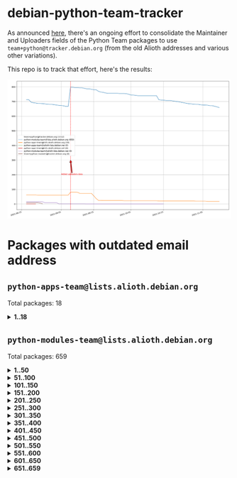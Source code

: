 # debian-python-team-tracker



As announced [here](https://lists.debian.org/debian-python/2021/08/msg00006.html), there's an ongoing effort to consolidate the Maintainer and Uploaders fields of the Python Team packages to use `team+python@tracker.debian.org` (from the old Alioth addresses and various other variations).



This repo is to track that effort, here's the results:



![Python team emails](images/python_team_emails.svg)


# Packages with outdated email address

## `python-apps-team@lists.alioth.debian.org`
Total packages: 18
<details>
<summary><b>1..18</b></summary>


| # | Package | Version |
| --- | --- | --- |
| 1 | [ctop](https://tracker.debian.org/ctop) | 1.0.0-2.1 |
| 2 | [cython](https://tracker.debian.org/cython) | 0.29.14-1 |
| 3 | [db2twitter](https://tracker.debian.org/db2twitter) | 0.6-1.1 |
| 4 | [dodgy](https://tracker.debian.org/dodgy) | 0.1.9-3 |
| 5 | [etm](https://tracker.debian.org/etm) | 3.2.30-1.1 |
| 6 | [firmware-microbit-micropython](https://tracker.debian.org/firmware-microbit-micropython) | 1.0.1-2 |
| 7 | [freealchemist](https://tracker.debian.org/freealchemist) | 0.5-1.1 |
| 8 | [kanboard-cli](https://tracker.debian.org/kanboard-cli) | 0.0.2-1.1 |
| 9 | [lightyears](https://tracker.debian.org/lightyears) | 1.4-2 |
| 10 | [muttdown](https://tracker.debian.org/muttdown) | 0.3.4-1 |
| 11 | [pelican](https://tracker.debian.org/pelican) | 4.0.1+dfsg-1.1 |
| 12 | [pipenv](https://tracker.debian.org/pipenv) | 11.9.0-1.1 |
| 13 | [prospector](https://tracker.debian.org/prospector) | 1.1.7-2 |
| 14 | [pybik](https://tracker.debian.org/pybik) | 3.0-3.1 |
| 15 | [retweet](https://tracker.debian.org/retweet) | 0.10-1.1 |
| 16 | [sen](https://tracker.debian.org/sen) | 0.6.1-0.1 |
| 17 | [sinntp](https://tracker.debian.org/sinntp) | 1.6-1.2 |
| 18 | [smem](https://tracker.debian.org/smem) | 1.5-1.1 |
</details>

## `python-modules-team@lists.alioth.debian.org`
Total packages: 659
<details>
<summary><b>1..50</b></summary>


| # | Package | Version |
| --- | --- | --- |
| 1 | [anorack](https://tracker.debian.org/anorack) | 0.2.7-1 |
| 2 | [anosql](https://tracker.debian.org/anosql) | 1.0.1-1 |
| 3 | [appdirs](https://tracker.debian.org/appdirs) | 1.4.4-1 |
| 4 | [asn1crypto](https://tracker.debian.org/asn1crypto) | 1.4.0-1 |
| 5 | [astral](https://tracker.debian.org/astral) | 1.6.1-2 |
| 6 | [authres](https://tracker.debian.org/authres) | 1.2.0-2 |
| 7 | [automat](https://tracker.debian.org/automat) | 20.2.0-1 |
| 8 | [azure-cosmos-table-python](https://tracker.debian.org/azure-cosmos-table-python) | 1.0.5+git20191025-5 |
| 9 | [bdist-nsi](https://tracker.debian.org/bdist-nsi) | 0.1.5-2 |
| 10 | [behave](https://tracker.debian.org/behave) | 1.2.6-3 |
| 11 | [bernhard](https://tracker.debian.org/bernhard) | 0.2.6-2 |
| 12 | [betamax](https://tracker.debian.org/betamax) | 0.8.1-2 |
| 13 | [bibtexparser](https://tracker.debian.org/bibtexparser) | 1.1.0+ds-3 |
| 14 | [binaryornot](https://tracker.debian.org/binaryornot) | 0.4.4+dfsg-4 |
| 15 | [bitstruct](https://tracker.debian.org/bitstruct) | 8.9.0-1 |
| 16 | [case](https://tracker.debian.org/case) | 1.5.3+dfsg-3 |
| 17 | [celery-batches](https://tracker.debian.org/celery-batches) | 0.2-2 |
| 18 | [celery-haystack](https://tracker.debian.org/celery-haystack) | 0.10-4 |
| 19 | [cerealizer](https://tracker.debian.org/cerealizer) | 0.8.1-3 |
| 20 | [chardet](https://tracker.debian.org/chardet) | 4.0.0-1 |
| 21 | [chargebee-python](https://tracker.debian.org/chargebee-python) | 1.6.6-1 |
| 22 | [chargebee2-python](https://tracker.debian.org/chargebee2-python) | 2.7.3-1 |
| 23 | [circuits](https://tracker.debian.org/circuits) | 3.1.0+ds1-2 |
| 24 | [codicefiscale](https://tracker.debian.org/codicefiscale) | 0.9+ds0-2 |
| 25 | [colorclass](https://tracker.debian.org/colorclass) | 2.2.0-2.1 |
| 26 | [colorspacious](https://tracker.debian.org/colorspacious) | 1.1.2-2 |
| 27 | [commonmark](https://tracker.debian.org/commonmark) | 0.9.1-3 |
| 28 | [constantly](https://tracker.debian.org/constantly) | 15.1.0-2 |
| 29 | [contextlib2](https://tracker.debian.org/contextlib2) | 0.6.0.post1-1 |
| 30 | [cookiecutter](https://tracker.debian.org/cookiecutter) | 1.6.0-4 |
| 31 | [coreapi](https://tracker.debian.org/coreapi) | 2.3.3-4 |
| 32 | [coreschema](https://tracker.debian.org/coreschema) | 0.0.4-3 |
| 33 | [cov-core](https://tracker.debian.org/cov-core) | 1.15.0-3 |
| 34 | [cppy](https://tracker.debian.org/cppy) | 1.1.0-2 |
| 35 | [cram](https://tracker.debian.org/cram) | 0.7-4 |
| 36 | [cssutils](https://tracker.debian.org/cssutils) | 1.0.2-3 |
| 37 | [d2to1](https://tracker.debian.org/d2to1) | 0.2.12-2 |
| 38 | [deap](https://tracker.debian.org/deap) | 1.3.1-2 |
| 39 | [debiancontributors](https://tracker.debian.org/debiancontributors) | 0.7.8-2 |
| 40 | [devpi-common](https://tracker.debian.org/devpi-common) | 3.2.2-1.1 |
| 41 | [django-ajax-selects](https://tracker.debian.org/django-ajax-selects) | 1.7.0-3 |
| 42 | [django-anymail](https://tracker.debian.org/django-anymail) | 7.1.0-1 |
| 43 | [django-bitfield](https://tracker.debian.org/django-bitfield) | 1.9.6-2 |
| 44 | [django-dirtyfields](https://tracker.debian.org/django-dirtyfields) | 1.3.1-2 |
| 45 | [django-downloadview](https://tracker.debian.org/django-downloadview) | 2.1.1-1 |
| 46 | [django-environ](https://tracker.debian.org/django-environ) | 0.4.4-2 |
| 47 | [django-filter](https://tracker.debian.org/django-filter) | 2.4.0-1 |
| 48 | [django-hvad](https://tracker.debian.org/django-hvad) | 1.8.0-1.1 |
| 49 | [django-impersonate](https://tracker.debian.org/django-impersonate) | 1.5-1 |
| 50 | [django-js-reverse](https://tracker.debian.org/django-js-reverse) | 0.7.3-1.1 |
</details>
<details>
<summary><b>51..100</b></summary>

| # | Package | Version |
| --- | --- | --- |
| 51 | [django-macaddress](https://tracker.debian.org/django-macaddress) | 1.5.0-2 |
| 52 | [django-markupfield](https://tracker.debian.org/django-markupfield) | 2.0.0-1 |
| 53 | [django-memoize](https://tracker.debian.org/django-memoize) | 2.2.0+dfsg-1 |
| 54 | [django-nose](https://tracker.debian.org/django-nose) | 1.4.6-2.1 |
| 55 | [django-notification](https://tracker.debian.org/django-notification) | 1.2.0-3 |
| 56 | [django-organizations](https://tracker.debian.org/django-organizations) | 1.1.2-1 |
| 57 | [django-pagination](https://tracker.debian.org/django-pagination) | 1.0.7-4 |
| 58 | [django-paintstore](https://tracker.debian.org/django-paintstore) | 0.2-4 |
| 59 | [django-picklefield](https://tracker.debian.org/django-picklefield) | 3.0.1-1 |
| 60 | [django-pipeline](https://tracker.debian.org/django-pipeline) | 1.6.14-3 |
| 61 | [django-q](https://tracker.debian.org/django-q) | 1.2.1-1 |
| 62 | [django-recurrence](https://tracker.debian.org/django-recurrence) | 1.10.3-1 |
| 63 | [django-redis-sessions](https://tracker.debian.org/django-redis-sessions) | 0.6.1-2 |
| 64 | [django-simple-redis-admin](https://tracker.debian.org/django-simple-redis-admin) | 1.4.0-2 |
| 65 | [django-stronghold](https://tracker.debian.org/django-stronghold) | 0.3.0+debian-2 |
| 66 | [django-webpack-loader](https://tracker.debian.org/django-webpack-loader) | 0.6.0-2 |
| 67 | [django-websocket-redis](https://tracker.debian.org/django-websocket-redis) | 0.4.7-2 |
| 68 | [django-wkhtmltopdf](https://tracker.debian.org/django-wkhtmltopdf) | 3.3.0-1 |
| 69 | [django-xmlrpc](https://tracker.debian.org/django-xmlrpc) | 0.1.8-2 |
| 70 | [djangorestframework-api-key](https://tracker.debian.org/djangorestframework-api-key) | 2.0.0-2 |
| 71 | [djangorestframework-filters](https://tracker.debian.org/djangorestframework-filters) | 1.0.0.dev0-1 |
| 72 | [dkimpy](https://tracker.debian.org/dkimpy) | 1.0.5-1 |
| 73 | [dnsdiag](https://tracker.debian.org/dnsdiag) | 1.7.0-1 |
| 74 | [dnspython](https://tracker.debian.org/dnspython) | 2.0.0-1 |
| 75 | [dockerpty](https://tracker.debian.org/dockerpty) | 0.4.1-2 |
| 76 | [dominate](https://tracker.debian.org/dominate) | 2.3.1-2 |
| 77 | [doublex](https://tracker.debian.org/doublex) | 1.9.2-1 |
| 78 | [drf-generators](https://tracker.debian.org/drf-generators) | 0.5.0-1 |
| 79 | [elasticsearch-curator](https://tracker.debian.org/elasticsearch-curator) | 5.8.1-1 |
| 80 | [entrypoints](https://tracker.debian.org/entrypoints) | 0.3-3 |
| 81 | [enum34](https://tracker.debian.org/enum34) | 1.1.6-4 |
| 82 | [enzyme](https://tracker.debian.org/enzyme) | 0.4.1-2 |
| 83 | [exam](https://tracker.debian.org/exam) | 0.10.5-3 |
| 84 | [factory-boy](https://tracker.debian.org/factory-boy) | 2.11.1-3 |
| 85 | [faker](https://tracker.debian.org/faker) | 0.9.3-0.1 |
| 86 | [fakesleep](https://tracker.debian.org/fakesleep) | 0.1-2 |
| 87 | [fastchunking](https://tracker.debian.org/fastchunking) | 0.0.3-2 |
| 88 | [feedgenerator](https://tracker.debian.org/feedgenerator) | 1.9-2 |
| 89 | [flake8-polyfill](https://tracker.debian.org/flake8-polyfill) | 1.0.2-2 |
| 90 | [flask-api](https://tracker.debian.org/flask-api) | 1.1+dfsg-1.1 |
| 91 | [flask-assets](https://tracker.debian.org/flask-assets) | 2.0-1 |
| 92 | [flask-babelex](https://tracker.debian.org/flask-babelex) | 0.9.4-1 |
| 93 | [flask-bcrypt](https://tracker.debian.org/flask-bcrypt) | 0.7.1-2 |
| 94 | [flask-compress](https://tracker.debian.org/flask-compress) | 1.4.0-3 |
| 95 | [flask-gravatar](https://tracker.debian.org/flask-gravatar) | 0.4.2-2 |
| 96 | [flask-htmlmin](https://tracker.debian.org/flask-htmlmin) | 1.3.2-2 |
| 97 | [flask-ldapconn](https://tracker.debian.org/flask-ldapconn) | 0.7.2-1.1 |
| 98 | [flask-limiter](https://tracker.debian.org/flask-limiter) | 1.0.1-2 |
| 99 | [flask-login](https://tracker.debian.org/flask-login) | 0.5.0-1 |
| 100 | [flask-mail](https://tracker.debian.org/flask-mail) | 0.9.1+dfsg1-1.1 |
</details>
<details>
<summary><b>101..150</b></summary>

| # | Package | Version |
| --- | --- | --- |
| 101 | [flask-mongoengine](https://tracker.debian.org/flask-mongoengine) | 0.9.3-4 |
| 102 | [flask-multistatic](https://tracker.debian.org/flask-multistatic) | 1.0-2 |
| 103 | [flask-paranoid](https://tracker.debian.org/flask-paranoid) | 0.2.0-3.1 |
| 104 | [flask-script](https://tracker.debian.org/flask-script) | 2.0.6-2 |
| 105 | [flask-silk](https://tracker.debian.org/flask-silk) | 0.2-18 |
| 106 | [flask-wtf](https://tracker.debian.org/flask-wtf) | 0.14.3-1 |
| 107 | [flufl.bounce](https://tracker.debian.org/flufl.bounce) | 3.0.1-1 |
| 108 | [flufl.enum](https://tracker.debian.org/flufl.enum) | 4.1.1-3 |
| 109 | [flufl.i18n](https://tracker.debian.org/flufl.i18n) | 3.0.1-1 |
| 110 | [flufl.lock](https://tracker.debian.org/flufl.lock) | 5.0.1-1 |
| 111 | [flufl.password](https://tracker.debian.org/flufl.password) | 1.3-3 |
| 112 | [flufl.testing](https://tracker.debian.org/flufl.testing) | 0.7-2 |
| 113 | [gerritlib](https://tracker.debian.org/gerritlib) | 0.8.0-2 |
| 114 | [gmplot](https://tracker.debian.org/gmplot) | 1.2.0-2 |
| 115 | [gpxpy](https://tracker.debian.org/gpxpy) | 1.4.2-1 |
| 116 | [gtextfsm](https://tracker.debian.org/gtextfsm) | 1.1.0-2 |
| 117 | [gtts](https://tracker.debian.org/gtts) | 2.0.3-1 |
| 118 | [gtts-token](https://tracker.debian.org/gtts-token) | 1.1.3-1 |
| 119 | [guzzle-sphinx-theme](https://tracker.debian.org/guzzle-sphinx-theme) | 0.7.11-5 |
| 120 | [hachoir](https://tracker.debian.org/hachoir) | 3.1.0+dfsg-3 |
| 121 | [haproxy-log-analysis](https://tracker.debian.org/haproxy-log-analysis) | 2.0~b0-2 |
| 122 | [heapdict](https://tracker.debian.org/heapdict) | 1.0.1-1 |
| 123 | [hiro](https://tracker.debian.org/hiro) | 0.5-2 |
| 124 | [httpx](https://tracker.debian.org/httpx) | 0.16.1-1 |
| 125 | [hypothesis-auto](https://tracker.debian.org/hypothesis-auto) | 1.1.4-2 |
| 126 | [importmagic](https://tracker.debian.org/importmagic) | 0.1.7-2 |
| 127 | [inflection](https://tracker.debian.org/inflection) | 0.3.1-2 |
| 128 | [isodate](https://tracker.debian.org/isodate) | 0.6.0-2 |
| 129 | [itypes](https://tracker.debian.org/itypes) | 1.1.0-4 |
| 130 | [jaraco.itertools](https://tracker.debian.org/jaraco.itertools) | 2.0.1-4 |
| 131 | [javaproperties](https://tracker.debian.org/javaproperties) | 0.7.0-1 |
| 132 | [jinja2-time](https://tracker.debian.org/jinja2-time) | 0.2.0-2 |
| 133 | [jpy](https://tracker.debian.org/jpy) | 0.9.0-3 |
| 134 | [jpylyzer](https://tracker.debian.org/jpylyzer) | 2.0.0-3 |
| 135 | [json-tricks](https://tracker.debian.org/json-tricks) | 3.11.0-2 |
| 136 | [jsonhyperschema-codec](https://tracker.debian.org/jsonhyperschema-codec) | 1.0.3-2 |
| 137 | [jsonpickle](https://tracker.debian.org/jsonpickle) | 1.2-1 |
| 138 | [junos-eznc](https://tracker.debian.org/junos-eznc) | 2.1.7-3 |
| 139 | [jupyter-sphinx-theme](https://tracker.debian.org/jupyter-sphinx-theme) | 0.0.6+ds1-10 |
| 140 | [kitchen](https://tracker.debian.org/kitchen) | 1.2.6-2 |
| 141 | [kivy](https://tracker.debian.org/kivy) | 1.11.0-2 |
| 142 | [lazr.delegates](https://tracker.debian.org/lazr.delegates) | 2.0.3-2 |
| 143 | [lazr.smtptest](https://tracker.debian.org/lazr.smtptest) | 2.0.3-2 |
| 144 | [lexicon](https://tracker.debian.org/lexicon) | 3.3.17-1 |
| 145 | [libthumbor](https://tracker.debian.org/libthumbor) | 1.3.3-2 |
| 146 | [logilab-constraint](https://tracker.debian.org/logilab-constraint) | 0.6.0-2 |
| 147 | [mako](https://tracker.debian.org/mako) | 1.1.3+ds1-2 |
| 148 | [manuel](https://tracker.debian.org/manuel) | 1.10.1-2 |
| 149 | [markupsafe](https://tracker.debian.org/markupsafe) | 1.1.1-1 |
| 150 | [mercurial-extension-utils](https://tracker.debian.org/mercurial-extension-utils) | 1.5.1-1 |
</details>
<details>
<summary><b>151..200</b></summary>

| # | Package | Version |
| --- | --- | --- |
| 151 | [mercurial-extension-utils](https://tracker.debian.org/mercurial-extension-utils) | 1.5.1-3 |
| 152 | [mercurial-keyring](https://tracker.debian.org/mercurial-keyring) | 1.3.1-3 |
| 153 | [microsoft-authentication-extensions-for-python](https://tracker.debian.org/microsoft-authentication-extensions-for-python) | 0.3.0-1 |
| 154 | [milksnake](https://tracker.debian.org/milksnake) | 0.1.5-1 |
| 155 | [mimerender](https://tracker.debian.org/mimerender) | 0.6.0-2 |
| 156 | [mmllib](https://tracker.debian.org/mmllib) | 0.3.0.post1-2 |
| 157 | [mockldap](https://tracker.debian.org/mockldap) | 0.3.0-4 |
| 158 | [modernize](https://tracker.debian.org/modernize) | 0.7-2 |
| 159 | [moksha.common](https://tracker.debian.org/moksha.common) | 1.2.5-4 |
| 160 | [mrtparse](https://tracker.debian.org/mrtparse) | 1.6-2 |
| 161 | [musicbrainzngs](https://tracker.debian.org/musicbrainzngs) | 0.7.1-2 |
| 162 | [mutagen](https://tracker.debian.org/mutagen) | 1.45.1-2 |
| 163 | [mwic](https://tracker.debian.org/mwic) | 0.7.8-1 |
| 164 | [mysql-connector-python](https://tracker.debian.org/mysql-connector-python) | 8.0.15-2 |
| 165 | [nb2plots](https://tracker.debian.org/nb2plots) | 0.6-2 |
| 166 | [netmiko](https://tracker.debian.org/netmiko) | 2.4.2-1 |
| 167 | [networkx](https://tracker.debian.org/networkx) | 2.5+ds-2 |
| 168 | [nose](https://tracker.debian.org/nose) | 1.3.7-6 |
| 169 | [nose2](https://tracker.debian.org/nose2) | 0.9.2-1 |
| 170 | [nose2-cov](https://tracker.debian.org/nose2-cov) | 1.0a4-3 |
| 171 | [ntplib](https://tracker.debian.org/ntplib) | 0.3.3-2 |
| 172 | [numpy-stl](https://tracker.debian.org/numpy-stl) | 2.9.0-1 |
| 173 | [numpydoc](https://tracker.debian.org/numpydoc) | 1.1.0-3 |
| 174 | [obsub](https://tracker.debian.org/obsub) | 0.2-4 |
| 175 | [okasha](https://tracker.debian.org/okasha) | 0.2.4-4 |
| 176 | [overpass](https://tracker.debian.org/overpass) | 0.7-1 |
| 177 | [pastescript](https://tracker.debian.org/pastescript) | 2.0.2-4 |
| 178 | [pcapy](https://tracker.debian.org/pcapy) | 0.11.4-2 |
| 179 | [pdfkit](https://tracker.debian.org/pdfkit) | 0.6.1-2 |
| 180 | [pep8](https://tracker.debian.org/pep8) | 1.7.1-9 |
| 181 | [pep8-naming](https://tracker.debian.org/pep8-naming) | 0.10.0-1 |
| 182 | [pg8000](https://tracker.debian.org/pg8000) | 1.10.6-2 |
| 183 | [pidcat](https://tracker.debian.org/pidcat) | 2.1.0-4 |
| 184 | [pilkit](https://tracker.debian.org/pilkit) | 2.0-3 |
| 185 | [plastex](https://tracker.debian.org/plastex) | 2.1-2 |
| 186 | [ply](https://tracker.debian.org/ply) | 3.11-4 |
| 187 | [portio](https://tracker.debian.org/portio) | 0.5-4 |
| 188 | [postgresfixture](https://tracker.debian.org/postgresfixture) | 0.4.2-1 |
| 189 | [power](https://tracker.debian.org/power) | 1.4+dfsg-4 |
| 190 | [pprintpp](https://tracker.debian.org/pprintpp) | 0.4.0-2 |
| 191 | [preggy](https://tracker.debian.org/preggy) | 1.4.4-1 |
| 192 | [prettytable](https://tracker.debian.org/prettytable) | 0.7.2-5 |
| 193 | [proxmoxer](https://tracker.debian.org/proxmoxer) | 1.0.3-2 |
| 194 | [ptable](https://tracker.debian.org/ptable) | 0.9.2-2 |
| 195 | [py-macaroon-bakery](https://tracker.debian.org/py-macaroon-bakery) | 1.3.1-1 |
| 196 | [py-radix](https://tracker.debian.org/py-radix) | 0.10.0-3 |
| 197 | [py3dns](https://tracker.debian.org/py3dns) | 3.2.1-1 |
| 198 | [pyasn1](https://tracker.debian.org/pyasn1) | 0.4.8-1 |
| 199 | [pybindgen](https://tracker.debian.org/pybindgen) | 0.20.0+dfsg1-2 |
| 200 | [pycairo](https://tracker.debian.org/pycairo) | 1.16.2-3 |
</details>
<details>
<summary><b>201..250</b></summary>

| # | Package | Version |
| --- | --- | --- |
| 201 | [pycairo](https://tracker.debian.org/pycairo) | 1.16.2-4 |
| 202 | [pycallgraph](https://tracker.debian.org/pycallgraph) | 1.1.3-1.2 |
| 203 | [pycares](https://tracker.debian.org/pycares) | 3.1.1-1 |
| 204 | [pycifrw](https://tracker.debian.org/pycifrw) | 4.4-2 |
| 205 | [pyclamd](https://tracker.debian.org/pyclamd) | 0.4.0-2 |
| 206 | [pycodestyle](https://tracker.debian.org/pycodestyle) | 2.6.0-1 |
| 207 | [pycparser](https://tracker.debian.org/pycparser) | 2.20-3 |
| 208 | [pycryptodome](https://tracker.debian.org/pycryptodome) | 3.9.7+dfsg1-1 |
| 209 | [pycxx](https://tracker.debian.org/pycxx) | 7.1.4-0.1 |
| 210 | [pydbus](https://tracker.debian.org/pydbus) | 0.6.0-4 |
| 211 | [pydenticon](https://tracker.debian.org/pydenticon) | 0.3.1-2 |
| 212 | [pydispatcher](https://tracker.debian.org/pydispatcher) | 2.0.5-2 |
| 213 | [pydle](https://tracker.debian.org/pydle) | 0.9.4-2 |
| 214 | [pyeapi](https://tracker.debian.org/pyeapi) | 0.8.1-2 |
| 215 | [pyee](https://tracker.debian.org/pyee) | 7.0.2-1 |
| 216 | [pyenchant](https://tracker.debian.org/pyenchant) | 3.2.0-1 |
| 217 | [pyfg](https://tracker.debian.org/pyfg) | 0.50-2 |
| 218 | [pyfiglet](https://tracker.debian.org/pyfiglet) | 0.8.0+dfsg-1 |
| 219 | [pyfribidi](https://tracker.debian.org/pyfribidi) | 0.12.0+repack-7 |
| 220 | [pygame](https://tracker.debian.org/pygame) | 1.9.6+dfsg-2 |
| 221 | [pygeoif](https://tracker.debian.org/pygeoif) | 0.7-2 |
| 222 | [pygments](https://tracker.debian.org/pygments) | 2.3.1+dfsg-3 |
| 223 | [pygtail](https://tracker.debian.org/pygtail) | 0.6.1-2 |
| 224 | [pygtkspellcheck](https://tracker.debian.org/pygtkspellcheck) | 4.0.5-2 |
| 225 | [pyhamcrest](https://tracker.debian.org/pyhamcrest) | 1.9.0-3 |
| 226 | [pyinotify](https://tracker.debian.org/pyinotify) | 0.9.6-1.3 |
| 227 | [pyiosxr](https://tracker.debian.org/pyiosxr) | 0.52-1.1 |
| 228 | [pyjavaproperties](https://tracker.debian.org/pyjavaproperties) | 0.7-2 |
| 229 | [pyjokes](https://tracker.debian.org/pyjokes) | 0.5.0-3 |
| 230 | [pykcs11](https://tracker.debian.org/pykcs11) | 1.5.10-1 |
| 231 | [pylama](https://tracker.debian.org/pylama) | 7.4.3-3 |
| 232 | [pylibmc](https://tracker.debian.org/pylibmc) | 1.5.2-3 |
| 233 | [pylint-celery](https://tracker.debian.org/pylint-celery) | 0.3-5 |
| 234 | [pylint-common](https://tracker.debian.org/pylint-common) | 0.2.5-4 |
| 235 | [pylint-django](https://tracker.debian.org/pylint-django) | 2.0.13-1 |
| 236 | [pylint-flask](https://tracker.debian.org/pylint-flask) | 0.5-4 |
| 237 | [pylint-plugin-utils](https://tracker.debian.org/pylint-plugin-utils) | 0.6-1 |
| 238 | [pymacs](https://tracker.debian.org/pymacs) | 0.25-3 |
| 239 | [pymilter](https://tracker.debian.org/pymilter) | 1.0.4-2 |
| 240 | [pymodbus](https://tracker.debian.org/pymodbus) | 2.1.0+dfsg-2 |
| 241 | [pymssql](https://tracker.debian.org/pymssql) | 2.1.4+dfsg-3 |
| 242 | [pynag](https://tracker.debian.org/pynag) | 1.1.2+dfsg-2 |
| 243 | [pynliner](https://tracker.debian.org/pynliner) | 0.8.0-2 |
| 244 | [pyopengl](https://tracker.debian.org/pyopengl) | 3.1.5+dfsg-1 |
| 245 | [pypandoc](https://tracker.debian.org/pypandoc) | 1.5+ds0-1 |
| 246 | [pyparsing](https://tracker.debian.org/pyparsing) | 2.4.7-1 |
| 247 | [pyphen](https://tracker.debian.org/pyphen) | 0.9.5-3 |
| 248 | [pyprind](https://tracker.debian.org/pyprind) | 2.11.2-2 |
| 249 | [pyquery](https://tracker.debian.org/pyquery) | 1.2.9-4 |
| 250 | [pyrad](https://tracker.debian.org/pyrad) | 2.1-2 |
</details>
<details>
<summary><b>251..300</b></summary>

| # | Package | Version |
| --- | --- | --- |
| 251 | [pyrsistent](https://tracker.debian.org/pyrsistent) | 0.15.5-1 |
| 252 | [pysimplesoap](https://tracker.debian.org/pysimplesoap) | 1.16.2-3 |
| 253 | [pysmi](https://tracker.debian.org/pysmi) | 0.3.2-2 |
| 254 | [pysodium](https://tracker.debian.org/pysodium) | 0.7.0-2 |
| 255 | [pyspf](https://tracker.debian.org/pyspf) | 2.0.14-2 |
| 256 | [pysrt](https://tracker.debian.org/pysrt) | 1.0.1-2 |
| 257 | [pyssim](https://tracker.debian.org/pyssim) | 0.2-2 |
| 258 | [pystemd](https://tracker.debian.org/pystemd) | 0.7.0-4 |
| 259 | [pysubnettree](https://tracker.debian.org/pysubnettree) | 0.33-1 |
| 260 | [pytaglib](https://tracker.debian.org/pytaglib) | 0.3.6+dfsg-2 |
| 261 | [pytds](https://tracker.debian.org/pytds) | 1.10.0-1 |
| 262 | [pytest-arraydiff](https://tracker.debian.org/pytest-arraydiff) | 0.3-1 |
| 263 | [pytest-bdd](https://tracker.debian.org/pytest-bdd) | 3.2.1-1 |
| 264 | [pytest-cookies](https://tracker.debian.org/pytest-cookies) | 0.4.0-1 |
| 265 | [pytest-django](https://tracker.debian.org/pytest-django) | 3.5.1-1 |
| 266 | [pytest-expect](https://tracker.debian.org/pytest-expect) | 1.1.0-2 |
| 267 | [pytest-forked](https://tracker.debian.org/pytest-forked) | 1.3.0-1 |
| 268 | [pytest-httpbin](https://tracker.debian.org/pytest-httpbin) | 1.0.0-2 |
| 269 | [pytest-instafail](https://tracker.debian.org/pytest-instafail) | 0.4.2-1 |
| 270 | [pytest-remotedata](https://tracker.debian.org/pytest-remotedata) | 0.3.2-1 |
| 271 | [pytest-runner](https://tracker.debian.org/pytest-runner) | 2.11.1-1.2 |
| 272 | [pytest-sugar](https://tracker.debian.org/pytest-sugar) | 0.9.4-1 |
| 273 | [pytest-tornado](https://tracker.debian.org/pytest-tornado) | 0.8.1-1 |
| 274 | [pytest-vcr](https://tracker.debian.org/pytest-vcr) | 1.0.2-2 |
| 275 | [python-activipy](https://tracker.debian.org/python-activipy) | 0.1-7 |
| 276 | [python-adal](https://tracker.debian.org/python-adal) | 1.2.2-1 |
| 277 | [python-agate](https://tracker.debian.org/python-agate) | 1.6.1-1 |
| 278 | [python-agate-excel](https://tracker.debian.org/python-agate-excel) | 0.2.3-1 |
| 279 | [python-aiohttp-security](https://tracker.debian.org/python-aiohttp-security) | 0.4.0-2 |
| 280 | [python-aiohttp-session](https://tracker.debian.org/python-aiohttp-session) | 2.9.0-2 |
| 281 | [python-aioinflux](https://tracker.debian.org/python-aioinflux) | 0.9.0-2 |
| 282 | [python-aiomeasures](https://tracker.debian.org/python-aiomeasures) | 0.5.14-3 |
| 283 | [python-amqplib](https://tracker.debian.org/python-amqplib) | 1.0.2-2 |
| 284 | [python-anyjson](https://tracker.debian.org/python-anyjson) | 0.3.3-2 |
| 285 | [python-apptools](https://tracker.debian.org/python-apptools) | 4.5.0-1.1 |
| 286 | [python-aptly](https://tracker.debian.org/python-aptly) | 0.12.10-2 |
| 287 | [python-args](https://tracker.debian.org/python-args) | 0.1.0-3 |
| 288 | [python-arpy](https://tracker.debian.org/python-arpy) | 1.1.1-4 |
| 289 | [python-astor](https://tracker.debian.org/python-astor) | 0.8.1-1 |
| 290 | [python-async-timeout](https://tracker.debian.org/python-async-timeout) | 3.0.1-1.1 |
| 291 | [python-base58](https://tracker.debian.org/python-base58) | 1.0.3-1.1 |
| 292 | [python-bcdoc](https://tracker.debian.org/python-bcdoc) | 0.16.0-2 |
| 293 | [python-bioblend](https://tracker.debian.org/python-bioblend) | 0.7.0-3 |
| 294 | [python-bitbucket-api](https://tracker.debian.org/python-bitbucket-api) | 0.5.0-3 |
| 295 | [python-box](https://tracker.debian.org/python-box) | 3.4.6-2 |
| 296 | [python-btrees](https://tracker.debian.org/python-btrees) | 4.3.1-2 |
| 297 | [python-cachecontrol](https://tracker.debian.org/python-cachecontrol) | 0.12.6-1 |
| 298 | [python-can](https://tracker.debian.org/python-can) | 3.3.2.final~github-2 |
| 299 | [python-cement](https://tracker.debian.org/python-cement) | 2.10.0-2 |
| 300 | [python-cerberus](https://tracker.debian.org/python-cerberus) | 1.3.2-1 |
</details>
<details>
<summary><b>301..350</b></summary>

| # | Package | Version |
| --- | --- | --- |
| 301 | [python-click-log](https://tracker.debian.org/python-click-log) | 0.2.1-2 |
| 302 | [python-click-threading](https://tracker.debian.org/python-click-threading) | 0.4.4-2 |
| 303 | [python-clint](https://tracker.debian.org/python-clint) | 0.5.1-3 |
| 304 | [python-cluster](https://tracker.debian.org/python-cluster) | 1.3.3-3 |
| 305 | [python-cmarkgfm](https://tracker.debian.org/python-cmarkgfm) | 0.4.2-1 |
| 306 | [python-coloredlogs](https://tracker.debian.org/python-coloredlogs) | 7.3-2 |
| 307 | [python-colour](https://tracker.debian.org/python-colour) | 0.1.5-2 |
| 308 | [python-commentjson](https://tracker.debian.org/python-commentjson) | 0.8.3-2 |
| 309 | [python-consul](https://tracker.debian.org/python-consul) | 0.7.1-1.1 |
| 310 | [python-cookies](https://tracker.debian.org/python-cookies) | 2.2.1-3 |
| 311 | [python-cpuinfo](https://tracker.debian.org/python-cpuinfo) | 5.0.0-2 |
| 312 | [python-crcmod](https://tracker.debian.org/python-crcmod) | 1.7+dfsg-2 |
| 313 | [python-cs](https://tracker.debian.org/python-cs) | 2.7.1-1 |
| 314 | [python-cssselect2](https://tracker.debian.org/python-cssselect2) | 0.3.0-1 |
| 315 | [python-daiquiri](https://tracker.debian.org/python-daiquiri) | 1.6.0-1 |
| 316 | [python-dbfread](https://tracker.debian.org/python-dbfread) | 2.0.7-3 |
| 317 | [python-decorator](https://tracker.debian.org/python-decorator) | 4.4.2-2 |
| 318 | [python-demjson](https://tracker.debian.org/python-demjson) | 2.2.4-5 |
| 319 | [python-diaspy](https://tracker.debian.org/python-diaspy) | 0.6.0-2 |
| 320 | [python-dict2xml](https://tracker.debian.org/python-dict2xml) | 1.7.0-1 |
| 321 | [python-dictobj](https://tracker.debian.org/python-dictobj) | 0.4-4 |
| 322 | [python-distro](https://tracker.debian.org/python-distro) | 1.5.0-1 |
| 323 | [python-distutils-extra](https://tracker.debian.org/python-distutils-extra) | 2.45 |
| 324 | [python-django-casclient](https://tracker.debian.org/python-django-casclient) | 1.5.3-1 |
| 325 | [python-django-dbconn-retry](https://tracker.debian.org/python-django-dbconn-retry) | 0.1.5-1.1 |
| 326 | [python-django-etcd-settings](https://tracker.debian.org/python-django-etcd-settings) | 0.1.13+dfsg-3 |
| 327 | [python-django-gravatar2](https://tracker.debian.org/python-django-gravatar2) | 1.4.4-2 |
| 328 | [python-django-jsonfield](https://tracker.debian.org/python-django-jsonfield) | 1.4.0-2 |
| 329 | [python-django-push-notifications](https://tracker.debian.org/python-django-push-notifications) | 1.4.1-1 |
| 330 | [python-django-simple-history](https://tracker.debian.org/python-django-simple-history) | 2.7.0-1.1 |
| 331 | [python-django-split-settings](https://tracker.debian.org/python-django-split-settings) | 0.3.0-2 |
| 332 | [python-dnslib](https://tracker.debian.org/python-dnslib) | 0.9.14-1 |
| 333 | [python-docutils](https://tracker.debian.org/python-docutils) | 0.16+dfsg-2 |
| 334 | [python-doubleratchet](https://tracker.debian.org/python-doubleratchet) | 0.6.0-2 |
| 335 | [python-dpkt](https://tracker.debian.org/python-dpkt) | 1.9.2-2 |
| 336 | [python-easywebdav](https://tracker.debian.org/python-easywebdav) | 1.2.0-8 |
| 337 | [python-enable](https://tracker.debian.org/python-enable) | 4.8.1-1 |
| 338 | [python-envisage](https://tracker.debian.org/python-envisage) | 4.9.0-2.1 |
| 339 | [python-envparse](https://tracker.debian.org/python-envparse) | 0.2.0-2 |
| 340 | [python-envs](https://tracker.debian.org/python-envs) | 1.2.6-1.1 |
| 341 | [python-epc](https://tracker.debian.org/python-epc) | 0.0.5-3 |
| 342 | [python-etcd](https://tracker.debian.org/python-etcd) | 0.4.5-2 |
| 343 | [python-ethtool](https://tracker.debian.org/python-ethtool) | 0.14-3 |
| 344 | [python-ewmh](https://tracker.debian.org/python-ewmh) | 0.1.6-2 |
| 345 | [python-exchangelib](https://tracker.debian.org/python-exchangelib) | 3.2.0-1 |
| 346 | [python-exotel](https://tracker.debian.org/python-exotel) | 0.1.5-2 |
| 347 | [python-fastimport](https://tracker.debian.org/python-fastimport) | 0.9.8-5 |
| 348 | [python-feather-format](https://tracker.debian.org/python-feather-format) | 0.3.1+dfsg1-4 |
| 349 | [python-flaky](https://tracker.debian.org/python-flaky) | 3.7.0-1 |
| 350 | [python-flask-jwt-extended](https://tracker.debian.org/python-flask-jwt-extended) | 3.24.1-2 |
</details>
<details>
<summary><b>351..400</b></summary>

| # | Package | Version |
| --- | --- | --- |
| 351 | [python-flask-marshmallow](https://tracker.debian.org/python-flask-marshmallow) | 0.10.1-4 |
| 352 | [python-flask-seeder](https://tracker.debian.org/python-flask-seeder) | 0.1~a2-2 |
| 353 | [python-ftputil](https://tracker.debian.org/python-ftputil) | 3.4-3 |
| 354 | [python-gammu](https://tracker.debian.org/python-gammu) | 2.12-2 |
| 355 | [python-genty](https://tracker.debian.org/python-genty) | 1.3.2-1 |
| 356 | [python-geoip](https://tracker.debian.org/python-geoip) | 1.3.2-3 |
| 357 | [python-geoip2](https://tracker.debian.org/python-geoip2) | 2.9.0+dfsg1-2 |
| 358 | [python-getdns](https://tracker.debian.org/python-getdns) | 1.0.0~b1-2 |
| 359 | [python-gflags](https://tracker.debian.org/python-gflags) | 1.5.1-7 |
| 360 | [python-glob2](https://tracker.debian.org/python-glob2) | 0.5-3 |
| 361 | [python-gmpy2](https://tracker.debian.org/python-gmpy2) | 2.1.0~b5-0.1 |
| 362 | [python-gntp](https://tracker.debian.org/python-gntp) | 1.0.3-2 |
| 363 | [python-gnupg](https://tracker.debian.org/python-gnupg) | 0.4.6-1 |
| 364 | [python-guizero](https://tracker.debian.org/python-guizero) | 1.1.0+dfsg1-2 |
| 365 | [python-hashids](https://tracker.debian.org/python-hashids) | 1.3.1-1 |
| 366 | [python-hidapi](https://tracker.debian.org/python-hidapi) | 0.9.0.post3-2 |
| 367 | [python-hiredis](https://tracker.debian.org/python-hiredis) | 1.0.1-1 |
| 368 | [python-hpilo](https://tracker.debian.org/python-hpilo) | 4.3-3 |
| 369 | [python-html2text](https://tracker.debian.org/python-html2text) | 2020.1.16-1 |
| 370 | [python-http-parser](https://tracker.debian.org/python-http-parser) | 0.9.0-1 |
| 371 | [python-httptools](https://tracker.debian.org/python-httptools) | 0.1.1-1 |
| 372 | [python-icalendar](https://tracker.debian.org/python-icalendar) | 4.0.3-4 |
| 373 | [python-idna](https://tracker.debian.org/python-idna) | 2.10-1 |
| 374 | [python-imagesize](https://tracker.debian.org/python-imagesize) | 1.2.0-2 |
| 375 | [python-iniparse](https://tracker.debian.org/python-iniparse) | 0.4-3 |
| 376 | [python-ipaddr](https://tracker.debian.org/python-ipaddr) | 2.2.0-4 |
| 377 | [python-ipaddress](https://tracker.debian.org/python-ipaddress) | 1.0.23-1 |
| 378 | [python-ipfix](https://tracker.debian.org/python-ipfix) | 0.9.7-2 |
| 379 | [python-irodsclient](https://tracker.debian.org/python-irodsclient) | 0.8.1-2 |
| 380 | [python-isc-dhcp-leases](https://tracker.debian.org/python-isc-dhcp-leases) | 0.9.1-2 |
| 381 | [python-iso3166](https://tracker.debian.org/python-iso3166) | 0.8.git20170319-2 |
| 382 | [python-isoweek](https://tracker.debian.org/python-isoweek) | 1.3.3-3 |
| 383 | [python-jmespath](https://tracker.debian.org/python-jmespath) | 0.10.0-1 |
| 384 | [python-jsonrpc](https://tracker.debian.org/python-jsonrpc) | 1.13.0-1 |
| 385 | [python-junit-xml](https://tracker.debian.org/python-junit-xml) | 1.9-1 |
| 386 | [python-kanboard](https://tracker.debian.org/python-kanboard) | 1.0.1-1.1 |
| 387 | [python-keepalive](https://tracker.debian.org/python-keepalive) | 0.5-2 |
| 388 | [python-keyring](https://tracker.debian.org/python-keyring) | 18.0.1-2 |
| 389 | [python-langdetect](https://tracker.debian.org/python-langdetect) | 1.0.7-4 |
| 390 | [python-ldap](https://tracker.debian.org/python-ldap) | 3.2.0-4 |
| 391 | [python-ldapdomaindump](https://tracker.debian.org/python-ldapdomaindump) | 0.9.3-1 |
| 392 | [python-leather](https://tracker.debian.org/python-leather) | 0.3.3-1.1 |
| 393 | [python-libguess](https://tracker.debian.org/python-libguess) | 1.1-4 |
| 394 | [python-logfury](https://tracker.debian.org/python-logfury) | 0.1.2-4 |
| 395 | [python-lupa](https://tracker.debian.org/python-lupa) | 1.9+dfsg-1 |
| 396 | [python-lzo](https://tracker.debian.org/python-lzo) | 1.12-3 |
| 397 | [python-mailer](https://tracker.debian.org/python-mailer) | 0.8.1-4 |
| 398 | [python-marshmallow-sqlalchemy](https://tracker.debian.org/python-marshmallow-sqlalchemy) | 0.19.0-1 |
| 399 | [python-mastodon](https://tracker.debian.org/python-mastodon) | 1.5.1-1 |
| 400 | [python-mbed-host-tests](https://tracker.debian.org/python-mbed-host-tests) | 1.4.4-3 |
</details>
<details>
<summary><b>401..450</b></summary>

| # | Package | Version |
| --- | --- | --- |
| 401 | [python-mbed-ls](https://tracker.debian.org/python-mbed-ls) | 1.6.2+dfsg-3 |
| 402 | [python-mccabe](https://tracker.debian.org/python-mccabe) | 0.6.1-3 |
| 403 | [python-measurement](https://tracker.debian.org/python-measurement) | 2.0.1-2 |
| 404 | [python-mechanize](https://tracker.debian.org/python-mechanize) | 1:0.4.5-2 |
| 405 | [python-meld3](https://tracker.debian.org/python-meld3) | 1.0.2-3 |
| 406 | [python-mnemonic](https://tracker.debian.org/python-mnemonic) | 0.19-1 |
| 407 | [python-model-mommy](https://tracker.debian.org/python-model-mommy) | 1.6.0-2 |
| 408 | [python-morris](https://tracker.debian.org/python-morris) | 1.2-2 |
| 409 | [python-mpegdash](https://tracker.debian.org/python-mpegdash) | 0.2.0-1 |
| 410 | [python-mpv](https://tracker.debian.org/python-mpv) | 0.5.2-1 |
| 411 | [python-msrestazure](https://tracker.debian.org/python-msrestazure) | 0.6.2-1 |
| 412 | [python-multidict](https://tracker.debian.org/python-multidict) | 5.1.0-1 |
| 413 | [python-munch](https://tracker.debian.org/python-munch) | 2.3.2-2 |
| 414 | [python-murmurhash](https://tracker.debian.org/python-murmurhash) | 1.0.2-1 |
| 415 | [python-nacl](https://tracker.debian.org/python-nacl) | 1.4.0-1 |
| 416 | [python-nine](https://tracker.debian.org/python-nine) | 1.1.0-1 |
| 417 | [python-noise](https://tracker.debian.org/python-noise) | 1.2.3-3 |
| 418 | [python-notify2](https://tracker.debian.org/python-notify2) | 0.3-4 |
| 419 | [python-ntlm-auth](https://tracker.debian.org/python-ntlm-auth) | 1.4.0-1 |
| 420 | [python-oauth](https://tracker.debian.org/python-oauth) | 1.0.1-6 |
| 421 | [python-odf](https://tracker.debian.org/python-odf) | 1.4.1-1 |
| 422 | [python-offtrac](https://tracker.debian.org/python-offtrac) | 0.1.0-2.1 |
| 423 | [python-ofxclient](https://tracker.debian.org/python-ofxclient) | 2.0.4-2 |
| 424 | [python-opcua](https://tracker.debian.org/python-opcua) | 0.98.11-1 |
| 425 | [python-openid-cla](https://tracker.debian.org/python-openid-cla) | 1.2-2 |
| 426 | [python-openid-teams](https://tracker.debian.org/python-openid-teams) | 1.2-2 |
| 427 | [python-openidc-client](https://tracker.debian.org/python-openidc-client) | 0.6.0-1.1 |
| 428 | [python-opentimestamps](https://tracker.debian.org/python-opentimestamps) | 0.4.1-1 |
| 429 | [python-padme](https://tracker.debian.org/python-padme) | 1.1.1-3 |
| 430 | [python-pampy](https://tracker.debian.org/python-pampy) | 1.8.4-2 |
| 431 | [python-pamqp](https://tracker.debian.org/python-pamqp) | 2.3.0-2 |
| 432 | [python-parse-type](https://tracker.debian.org/python-parse-type) | 0.3.4-3 |
| 433 | [python-path-and-address](https://tracker.debian.org/python-path-and-address) | 2.0.1-2 |
| 434 | [python-pathtools](https://tracker.debian.org/python-pathtools) | 0.1.2-4 |
| 435 | [python-paypal](https://tracker.debian.org/python-paypal) | 1.2.5-3 |
| 436 | [python-peakutils](https://tracker.debian.org/python-peakutils) | 1.3.3+ds-2 |
| 437 | [python-pem](https://tracker.debian.org/python-pem) | 19.1.0-1 |
| 438 | [python-persistent](https://tracker.debian.org/python-persistent) | 4.6.4-0.2 |
| 439 | [python-pex](https://tracker.debian.org/python-pex) | 1.1.14-3.1 |
| 440 | [python-pgbouncer](https://tracker.debian.org/python-pgbouncer) | 0.0.9-3 |
| 441 | [python-pgpdump](https://tracker.debian.org/python-pgpdump) | 1.5-2 |
| 442 | [python-pgspecial](https://tracker.debian.org/python-pgspecial) | 1.11.10+dfsg1-1 |
| 443 | [python-phonenumbers](https://tracker.debian.org/python-phonenumbers) | 8.12.1-1 |
| 444 | [python-picklable-itertools](https://tracker.debian.org/python-picklable-itertools) | 0.1.1-3 |
| 445 | [python-pika](https://tracker.debian.org/python-pika) | 0.11.0-5 |
| 446 | [python-plac](https://tracker.debian.org/python-plac) | 0.9.6-1.1 |
| 447 | [python-plaster](https://tracker.debian.org/python-plaster) | 1.0-2 |
| 448 | [python-plaster-pastedeploy](https://tracker.debian.org/python-plaster-pastedeploy) | 0.5-3 |
| 449 | [python-prctl](https://tracker.debian.org/python-prctl) | 1.7-2 |
| 450 | [python-preshed](https://tracker.debian.org/python-preshed) | 3.0.2-1 |
</details>
<details>
<summary><b>451..500</b></summary>

| # | Package | Version |
| --- | --- | --- |
| 451 | [python-pretend](https://tracker.debian.org/python-pretend) | 1.0.9-1 |
| 452 | [python-prettylog](https://tracker.debian.org/python-prettylog) | 0.1.0-2 |
| 453 | [python-priority](https://tracker.debian.org/python-priority) | 1.3.0-3 |
| 454 | [python-progress](https://tracker.debian.org/python-progress) | 1.5-1 |
| 455 | [python-progressbar](https://tracker.debian.org/python-progressbar) | 2.5-2 |
| 456 | [python-protego](https://tracker.debian.org/python-protego) | 0.1.16+dfsg-2 |
| 457 | [python-prov](https://tracker.debian.org/python-prov) | 1.5.2-2 |
| 458 | [python-pskc](https://tracker.debian.org/python-pskc) | 1.1-3 |
| 459 | [python-publicsuffix2](https://tracker.debian.org/python-publicsuffix2) | 2.20191221-2 |
| 460 | [python-py-zipkin](https://tracker.debian.org/python-py-zipkin) | 0.15.0-1.1 |
| 461 | [python-pyalsa](https://tracker.debian.org/python-pyalsa) | 1.1.6-2 |
| 462 | [python-pyasn1-modules](https://tracker.debian.org/python-pyasn1-modules) | 0.2.1-1 |
| 463 | [python-pyface](https://tracker.debian.org/python-pyface) | 6.1.2-2 |
| 464 | [python-pyftpdlib](https://tracker.debian.org/python-pyftpdlib) | 1.5.4-2 |
| 465 | [python-pygerrit2](https://tracker.debian.org/python-pygerrit2) | 2.0.4-2 |
| 466 | [python-pygtrie](https://tracker.debian.org/python-pygtrie) | 2.2-1.1 |
| 467 | [python-pypump](https://tracker.debian.org/python-pypump) | 0.7-3 |
| 468 | [python-pysnmp4-apps](https://tracker.debian.org/python-pysnmp4-apps) | 0.3.2-2.2 |
| 469 | [python-pysnmp4-mibs](https://tracker.debian.org/python-pysnmp4-mibs) | 0.1.3-3 |
| 470 | [python-pytest-benchmark](https://tracker.debian.org/python-pytest-benchmark) | 3.2.2-2 |
| 471 | [python-pyvmomi](https://tracker.debian.org/python-pyvmomi) | 6.7.1-3 |
| 472 | [python-qtpy](https://tracker.debian.org/python-qtpy) | 1.9.0-3 |
| 473 | [python-rarfile](https://tracker.debian.org/python-rarfile) | 3.1-1 |
| 474 | [python-ratelimiter](https://tracker.debian.org/python-ratelimiter) | 1.2.0.post0-1 |
| 475 | [python-redisearch-py](https://tracker.debian.org/python-redisearch-py) | 1.0.0-1 |
| 476 | [python-releases](https://tracker.debian.org/python-releases) | 1.6.3-1 |
| 477 | [python-repoze.lru](https://tracker.debian.org/python-repoze.lru) | 0.7-2 |
| 478 | [python-repoze.sphinx.autointerface](https://tracker.debian.org/python-repoze.sphinx.autointerface) | 0.8-0.2 |
| 479 | [python-repoze.tm2](https://tracker.debian.org/python-repoze.tm2) | 2.0-2 |
| 480 | [python-requests-cache](https://tracker.debian.org/python-requests-cache) | 0.5.2-1 |
| 481 | [python-requests-ntlm](https://tracker.debian.org/python-requests-ntlm) | 1.1.0-1.1 |
| 482 | [python-requirements-detector](https://tracker.debian.org/python-requirements-detector) | 0.6-2 |
| 483 | [python-restless](https://tracker.debian.org/python-restless) | 2.1.1-2 |
| 484 | [python-roman](https://tracker.debian.org/python-roman) | 2.0.0-4 |
| 485 | [python-rpaths](https://tracker.debian.org/python-rpaths) | 0.13-1.1 |
| 486 | [python-rply](https://tracker.debian.org/python-rply) | 0.7.7-2 |
| 487 | [python-schedutils](https://tracker.debian.org/python-schedutils) | 0.6-2.1 |
| 488 | [python-schema](https://tracker.debian.org/python-schema) | 0.6.7-3 |
| 489 | [python-schroot](https://tracker.debian.org/python-schroot) | 0.4-4 |
| 490 | [python-scp](https://tracker.debian.org/python-scp) | 0.13.0-2 |
| 491 | [python-scrapy-djangoitem](https://tracker.debian.org/python-scrapy-djangoitem) | 1.1.1-4 |
| 492 | [python-scripttest](https://tracker.debian.org/python-scripttest) | 1.3-3 |
| 493 | [python-scruffy](https://tracker.debian.org/python-scruffy) | 0.3.3-2 |
| 494 | [python-sdnotify](https://tracker.debian.org/python-sdnotify) | 0.3.1-2 |
| 495 | [python-serverfiles](https://tracker.debian.org/python-serverfiles) | 0.3.0-1 |
| 496 | [python-service-identity](https://tracker.debian.org/python-service-identity) | 18.1.0-6 |
| 497 | [python-sexpdata](https://tracker.debian.org/python-sexpdata) | 0.0.3-2 |
| 498 | [python-shade](https://tracker.debian.org/python-shade) | 1.30.0-3 |
| 499 | [python-shellescape](https://tracker.debian.org/python-shellescape) | 3.4.1-4 |
| 500 | [python-simpy](https://tracker.debian.org/python-simpy) | 2.3.1+dfsg-2 |
</details>
<details>
<summary><b>501..550</b></summary>

| # | Package | Version |
| --- | --- | --- |
| 501 | [python-simpy3](https://tracker.debian.org/python-simpy3) | 3.0.11-2 |
| 502 | [python-slimmer](https://tracker.debian.org/python-slimmer) | 0.1.30-8 |
| 503 | [python-slugify](https://tracker.debian.org/python-slugify) | 4.0.0-1 |
| 504 | [python-smstrade](https://tracker.debian.org/python-smstrade) | 0.2.4-6 |
| 505 | [python-socketpool](https://tracker.debian.org/python-socketpool) | 0.5.3-5 |
| 506 | [python-sparkpost](https://tracker.debian.org/python-sparkpost) | 1.3.7-2 |
| 507 | [python-sphinx-issues](https://tracker.debian.org/python-sphinx-issues) | 1.2.0-2 |
| 508 | [python-spur](https://tracker.debian.org/python-spur) | 0.3.21-1 |
| 509 | [python-srp](https://tracker.debian.org/python-srp) | 1.0.15-1 |
| 510 | [python-statsd](https://tracker.debian.org/python-statsd) | 3.3.0-2 |
| 511 | [python-stopit](https://tracker.debian.org/python-stopit) | 1.1.2-1 |
| 512 | [python-structlog](https://tracker.debian.org/python-structlog) | 20.1.0-1 |
| 513 | [python-sunlight](https://tracker.debian.org/python-sunlight) | 1.1.5-3 |
| 514 | [python-suntime](https://tracker.debian.org/python-suntime) | 1.2.5-2 |
| 515 | [python-tblib](https://tracker.debian.org/python-tblib) | 1.7.0-1 |
| 516 | [python-tempita](https://tracker.debian.org/python-tempita) | 0.5.2-6 |
| 517 | [python-tesserocr](https://tracker.debian.org/python-tesserocr) | 2.5.0-1 |
| 518 | [python-test-server](https://tracker.debian.org/python-test-server) | 0.0.27-2 |
| 519 | [python-testing.common.database](https://tracker.debian.org/python-testing.common.database) | 2.0.0-2 |
| 520 | [python-testing.mysqld](https://tracker.debian.org/python-testing.mysqld) | 1.4.0-4 |
| 521 | [python-testing.postgresql](https://tracker.debian.org/python-testing.postgresql) | 1.3.0-2 |
| 522 | [python-textile](https://tracker.debian.org/python-textile) | 1:4.0.1-3 |
| 523 | [python-thriftpy](https://tracker.debian.org/python-thriftpy) | 0.3.9+ds1-1 |
| 524 | [python-timeline](https://tracker.debian.org/python-timeline) | 0.0.7-2 |
| 525 | [python-tinycss](https://tracker.debian.org/python-tinycss) | 0.4-3 |
| 526 | [python-tinycss2](https://tracker.debian.org/python-tinycss2) | 1.0.2-1 |
| 527 | [python-tktreectrl](https://tracker.debian.org/python-tktreectrl) | 2.0.2-3 |
| 528 | [python-toml](https://tracker.debian.org/python-toml) | 0.10.1-1 |
| 529 | [python-tomlkit](https://tracker.debian.org/python-tomlkit) | 0.6.0-2 |
| 530 | [python-traits](https://tracker.debian.org/python-traits) | 5.2.0-2 |
| 531 | [python-traitsui](https://tracker.debian.org/python-traitsui) | 6.1.3-3 |
| 532 | [python-translationstring](https://tracker.debian.org/python-translationstring) | 1.4-1 |
| 533 | [python-trie](https://tracker.debian.org/python-trie) | 0.2+ds-2 |
| 534 | [python-twitter](https://tracker.debian.org/python-twitter) | 3.3-2 |
| 535 | [python-typeguard](https://tracker.debian.org/python-typeguard) | 2.2.2-1.1 |
| 536 | [python-tzlocal](https://tracker.debian.org/python-tzlocal) | 2.1-1 |
| 537 | [python-udatetime](https://tracker.debian.org/python-udatetime) | 0.0.16-4 |
| 538 | [python-uflash](https://tracker.debian.org/python-uflash) | 1.2.4+dfsg-4 |
| 539 | [python-unicodecsv](https://tracker.debian.org/python-unicodecsv) | 0.14.1-2 |
| 540 | [python-unidiff](https://tracker.debian.org/python-unidiff) | 0.5.5-2 |
| 541 | [python-urlobject](https://tracker.debian.org/python-urlobject) | 2.4.3-3 |
| 542 | [python-urwidtrees](https://tracker.debian.org/python-urwidtrees) | 1.0.3.dev0-1 |
| 543 | [python-utils](https://tracker.debian.org/python-utils) | 2.3.0-2 |
| 544 | [python-vagrant](https://tracker.debian.org/python-vagrant) | 0.5.15-3 |
| 545 | [python-venusian](https://tracker.debian.org/python-venusian) | 3.0.0-1 |
| 546 | [python-vobject](https://tracker.debian.org/python-vobject) | 0.9.6.1-0.2 |
| 547 | [python-webencodings](https://tracker.debian.org/python-webencodings) | 0.5.1-2 |
| 548 | [python-webob](https://tracker.debian.org/python-webob) | 1:1.8.6-1.1 |
| 549 | [python-wget](https://tracker.debian.org/python-wget) | 3.2-3 |
| 550 | [python-wheezy.template](https://tracker.debian.org/python-wheezy.template) | 0.1.167-2 |
</details>
<details>
<summary><b>551..600</b></summary>

| # | Package | Version |
| --- | --- | --- |
| 551 | [python-whoosh](https://tracker.debian.org/python-whoosh) | 2.7.4+git6-g9134ad92-5 |
| 552 | [python-wither](https://tracker.debian.org/python-wither) | 1.1-2 |
| 553 | [python-wsgilog](https://tracker.debian.org/python-wsgilog) | 0.3.1-3 |
| 554 | [python-x3dh](https://tracker.debian.org/python-x3dh) | 0.5.8-2 |
| 555 | [python-xeddsa](https://tracker.debian.org/python-xeddsa) | 0.4.6-2 |
| 556 | [python-yaswfp](https://tracker.debian.org/python-yaswfp) | 0.9.3-1.1 |
| 557 | [python-zc.customdoctests](https://tracker.debian.org/python-zc.customdoctests) | 1.0.1-2 |
| 558 | [python-zipp](https://tracker.debian.org/python-zipp) | 1.0.0-3 |
| 559 | [python-zxcvbn](https://tracker.debian.org/python-zxcvbn) | 4.4.28-2 |
| 560 | [python3-proselint](https://tracker.debian.org/python3-proselint) | 0.10.2-2 |
| 561 | [pythondialog](https://tracker.debian.org/pythondialog) | 3.5.1-1 |
| 562 | [pythonmagick](https://tracker.debian.org/pythonmagick) | 0.9.19-6 |
| 563 | [pytoml](https://tracker.debian.org/pytoml) | 0.1.21-1 |
| 564 | [pyuca](https://tracker.debian.org/pyuca) | 1.2-2 |
| 565 | [pyutilib](https://tracker.debian.org/pyutilib) | 5.8.0-1 |
| 566 | [pywavelets](https://tracker.debian.org/pywavelets) | 1.1.1-1 |
| 567 | [pywinrm](https://tracker.debian.org/pywinrm) | 0.3.0-2 |
| 568 | [quark-sphinx-theme](https://tracker.debian.org/quark-sphinx-theme) | 0.5.1-2 |
| 569 | [readlike](https://tracker.debian.org/readlike) | 0.1.3-1.1 |
| 570 | [recommonmark](https://tracker.debian.org/recommonmark) | 0.6.0+ds-1 |
| 571 | [redis-py-cluster](https://tracker.debian.org/redis-py-cluster) | 2.0.0-1 |
| 572 | [reentry](https://tracker.debian.org/reentry) | 1.3.1-1 |
| 573 | [reparser](https://tracker.debian.org/reparser) | 1.4.3-1 |
| 574 | [requests-aws](https://tracker.debian.org/requests-aws) | 0.1.5-2 |
| 575 | [restrictedpython](https://tracker.debian.org/restrictedpython) | 4.0~b3-2 |
| 576 | [ripe-atlas-cousteau](https://tracker.debian.org/ripe-atlas-cousteau) | 1.4.2-3 |
| 577 | [ripe-atlas-sagan](https://tracker.debian.org/ripe-atlas-sagan) | 1.2.2-2 |
| 578 | [robot-detection](https://tracker.debian.org/robot-detection) | 0.4.0-2 |
| 579 | [routes](https://tracker.debian.org/routes) | 2.5.1-1 |
| 580 | [sgmllib3k](https://tracker.debian.org/sgmllib3k) | 1.0.0-3 |
| 581 | [simplegeneric](https://tracker.debian.org/simplegeneric) | 0.8.1-3 |
| 582 | [singledispatch](https://tracker.debian.org/singledispatch) | 3.4.0.3-3 |
| 583 | [sireader](https://tracker.debian.org/sireader) | 1.1.1-2 |
| 584 | [sleekxmpp](https://tracker.debian.org/sleekxmpp) | 1.3.3-6 |
| 585 | [slimit](https://tracker.debian.org/slimit) | 0.8.1-4 |
| 586 | [smartypants](https://tracker.debian.org/smartypants) | 2.0.0-2 |
| 587 | [social-auth-app-django](https://tracker.debian.org/social-auth-app-django) | 3.1.0-2.1 |
| 588 | [social-auth-core](https://tracker.debian.org/social-auth-core) | 3.1.0-1.1 |
| 589 | [sorl-thumbnail](https://tracker.debian.org/sorl-thumbnail) | 12.5.0-2 |
| 590 | [sortedcollections](https://tracker.debian.org/sortedcollections) | 1.0.1-1 |
| 591 | [sortedcontainers](https://tracker.debian.org/sortedcontainers) | 2.1.0-2 |
| 592 | [sparql-wrapper-python](https://tracker.debian.org/sparql-wrapper-python) | 1.8.5-1 |
| 593 | [speaklater](https://tracker.debian.org/speaklater) | 1.3-5 |
| 594 | [sphinx](https://tracker.debian.org/sphinx) | 1.8.5-2 |
| 595 | [sphinx](https://tracker.debian.org/sphinx) | 1.8.5-3 |
| 596 | [sphinx](https://tracker.debian.org/sphinx) | 1.8.5-4 |
| 597 | [sphinx](https://tracker.debian.org/sphinx) | 1.8.5-5 |
| 598 | [sphinx](https://tracker.debian.org/sphinx) | 1.8.5-7 |
| 599 | [sphinx](https://tracker.debian.org/sphinx) | 1.8.5-9 |
| 600 | [sphinx](https://tracker.debian.org/sphinx) | 2.4.3-2 |
</details>
<details>
<summary><b>601..650</b></summary>

| # | Package | Version |
| --- | --- | --- |
| 601 | [sphinx](https://tracker.debian.org/sphinx) | 2.4.3-4 |
| 602 | [sphinx](https://tracker.debian.org/sphinx) | 3.2.1-1 |
| 603 | [sphinx-autorun](https://tracker.debian.org/sphinx-autorun) | 1.1.0-3.1 |
| 604 | [sphinx-celery](https://tracker.debian.org/sphinx-celery) | 2.0.0-1 |
| 605 | [sphinx-intl](https://tracker.debian.org/sphinx-intl) | 2.0.1-2 |
| 606 | [sphinxcontrib-devhelp](https://tracker.debian.org/sphinxcontrib-devhelp) | 1.0.2-2 |
| 607 | [sphinxcontrib-doxylink](https://tracker.debian.org/sphinxcontrib-doxylink) | 1.5-1 |
| 608 | [sphinxcontrib-log-cabinet](https://tracker.debian.org/sphinxcontrib-log-cabinet) | 1.0.1-2 |
| 609 | [sphinxcontrib-qthelp](https://tracker.debian.org/sphinxcontrib-qthelp) | 1.0.3-2 |
| 610 | [sphinxcontrib-rubydomain](https://tracker.debian.org/sphinxcontrib-rubydomain) | 0.1~dev-20100804-2 |
| 611 | [sphinxcontrib-websupport](https://tracker.debian.org/sphinxcontrib-websupport) | 1.2.4-1 |
| 612 | [sphinxtesters](https://tracker.debian.org/sphinxtesters) | 0.2.3-1 |
| 613 | [sqlalchemy](https://tracker.debian.org/sqlalchemy) | 1.3.15+ds1-1 |
| 614 | [sqlparse](https://tracker.debian.org/sqlparse) | 0.3.1-1 |
| 615 | [sshpubkeys](https://tracker.debian.org/sshpubkeys) | 3.1.0-2.1 |
| 616 | [sshtunnel](https://tracker.debian.org/sshtunnel) | 0.1.4-2 |
| 617 | [stardicter](https://tracker.debian.org/stardicter) | 1.2-1 |
| 618 | [straight.plugin](https://tracker.debian.org/straight.plugin) | 1.4.1-3 |
| 619 | [stsci.distutils](https://tracker.debian.org/stsci.distutils) | 0.3.7-5 |
| 620 | [subvertpy](https://tracker.debian.org/subvertpy) | 0.11.0~git20191228+2423bf1-3 |
| 621 | [svgwrite](https://tracker.debian.org/svgwrite) | 1.3.1-1 |
| 622 | [tagpy](https://tracker.debian.org/tagpy) | 2013.1-7 |
| 623 | [terminaltables](https://tracker.debian.org/terminaltables) | 3.1.0-3 |
| 624 | [texext](https://tracker.debian.org/texext) | 0.6.6-2 |
| 625 | [tinydb](https://tracker.debian.org/tinydb) | 3.15.2-2 |
| 626 | [tldextract](https://tracker.debian.org/tldextract) | 2.2.1-1 |
| 627 | [translation-finder](https://tracker.debian.org/translation-finder) | 1.0-1 |
| 628 | [transmissionrpc](https://tracker.debian.org/transmissionrpc) | 0.11-4 |
| 629 | [twodict](https://tracker.debian.org/twodict) | 1.2-2 |
| 630 | [txws](https://tracker.debian.org/txws) | 0.9.1-4 |
| 631 | [txzmq](https://tracker.debian.org/txzmq) | 0.8.0-2 |
| 632 | [typogrify](https://tracker.debian.org/typogrify) | 1:2.0.7-2 |
| 633 | [u-msgpack-python](https://tracker.debian.org/u-msgpack-python) | 2.3.0-2 |
| 634 | [unittest2](https://tracker.debian.org/unittest2) | 1.1.0-7 |
| 635 | [utidylib](https://tracker.debian.org/utidylib) | 0.5-3 |
| 636 | [validators](https://tracker.debian.org/validators) | 0.14.2-2 |
| 637 | [vcr.py](https://tracker.debian.org/vcr.py) | 4.0.2-1 |
| 638 | [vim-autopep8](https://tracker.debian.org/vim-autopep8) | 1.2.0-2 |
| 639 | [voluptuous](https://tracker.debian.org/voluptuous) | 0.11.1-1 |
| 640 | [vsts-cd-manager](https://tracker.debian.org/vsts-cd-manager) | 1.0.2-3 |
| 641 | [wchartype](https://tracker.debian.org/wchartype) | 0.1-2 |
| 642 | [wcwidth](https://tracker.debian.org/wcwidth) | 0.1.9+dfsg1-2 |
| 643 | [webpy](https://tracker.debian.org/webpy) | 1:0.61-1 |
| 644 | [websocket-client](https://tracker.debian.org/websocket-client) | 0.57.0-1 |
| 645 | [wheel](https://tracker.debian.org/wheel) | 0.34.2-1 |
| 646 | [whichcraft](https://tracker.debian.org/whichcraft) | 0.4.1-2 |
| 647 | [wikitrans](https://tracker.debian.org/wikitrans) | 1.3-1 |
| 648 | [willow](https://tracker.debian.org/willow) | 1.4-1 |
| 649 | [wlc](https://tracker.debian.org/wlc) | 1.2-1 |
| 650 | [wokkel](https://tracker.debian.org/wokkel) | 18.0.0-3.1 |
</details>
<details>
<summary><b>651..659</b></summary>

| # | Package | Version |
| --- | --- | --- |
| 651 | [wsgiproxy2](https://tracker.debian.org/wsgiproxy2) | 0.4.5-1.1 |
| 652 | [wtf-peewee](https://tracker.debian.org/wtf-peewee) | 3.0.0+dfsg-2 |
| 653 | [wtforms](https://tracker.debian.org/wtforms) | 2.2.1-2 |
| 654 | [xhtml2pdf](https://tracker.debian.org/xhtml2pdf) | 0.2.4-1 |
| 655 | [xlwt](https://tracker.debian.org/xlwt) | 1.3.0-3 |
| 656 | [zc.lockfile](https://tracker.debian.org/zc.lockfile) | 2.0-1 |
| 657 | [zict](https://tracker.debian.org/zict) | 2.0.0-1 |
| 658 | [zodbpickle](https://tracker.debian.org/zodbpickle) | 1.0-3 |
| 659 | [zope.deprecation](https://tracker.debian.org/zope.deprecation) | 4.4.0-4 |
</details>
